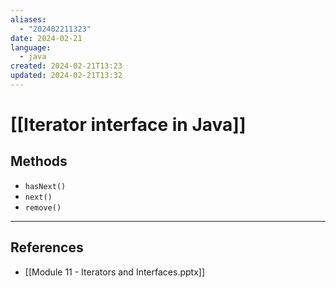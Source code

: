 ```yaml
---
aliases:
  - "202402211323"
date: 2024-02-21
language:
  - java
created: 2024-02-21T13:23
updated: 2024-02-21T13:32
---
```

# [[Iterator interface in Java]]

## Methods
- `hasNext()`
- `next()`
- `remove()`


___
## References
- [[Module 11 - Iterators and Interfaces.pptx]]